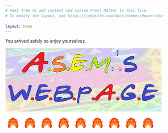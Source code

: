 ```yaml
---
# Feel free to add content and custom Front Matter to this file.
# To modify the layout, see https://jekyllrb.com/docs/themes/#overriding-theme-defaults

layout: home
---
```


You arrived safely so enjoy yourselves. 

<img src="/images/webpage.png" width="500">




<img src="/images/fire.gif" width="50">
<img src="/images/fire.gif" width="50">
<img src="/images/fire.gif" width="50">
<img src="/images/fire.gif" width="50">
<img src="/images/fire.gif" width="50">
<img src="/images/fire.gif" width="50">
<img src="/images/fire.gif" width="50">
<img src="/images/fire.gif" width="50">
<img src="/images/fire.gif" width="50">